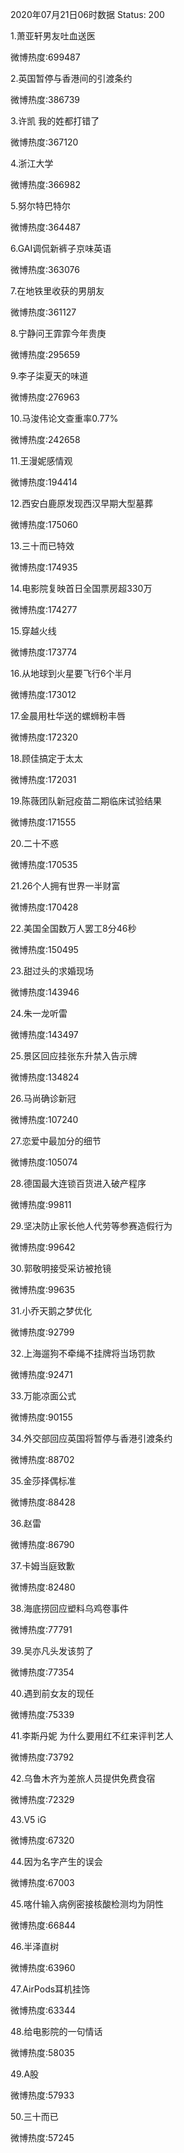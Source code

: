2020年07月21日06时数据
Status: 200

1.萧亚轩男友吐血送医

微博热度:699487

2.英国暂停与香港间的引渡条约

微博热度:386739

3.许凯 我的姓都打错了

微博热度:367120

4.浙江大学

微博热度:366982

5.努尔特巴特尔

微博热度:364487

6.GAI调侃新裤子京味英语

微博热度:363076

7.在地铁里收获的男朋友

微博热度:361127

8.宁静问王霏霏今年贵庚

微博热度:295659

9.李子柒夏天的味道

微博热度:276963

10.马浚伟论文查重率0.77%

微博热度:242658

11.王漫妮感情观

微博热度:194414

12.西安白鹿原发现西汉早期大型墓葬

微博热度:175060

13.三十而已特效

微博热度:174935

14.电影院复映首日全国票房超330万

微博热度:174277

15.穿越火线

微博热度:173774

16.从地球到火星要飞行6个半月

微博热度:173012

17.金晨用杜华送的螺蛳粉丰唇

微博热度:172320

18.顾佳搞定于太太

微博热度:172031

19.陈薇团队新冠疫苗二期临床试验结果

微博热度:171555

20.二十不惑

微博热度:170535

21.26个人拥有世界一半财富

微博热度:170428

22.美国全国数万人罢工8分46秒

微博热度:150495

23.甜过头的求婚现场

微博热度:143946

24.朱一龙听雷

微博热度:143497

25.景区回应挂张东升禁入告示牌

微博热度:134824

26.马尚确诊新冠

微博热度:107240

27.恋爱中最加分的细节

微博热度:105074

28.德国最大连锁百货进入破产程序

微博热度:99811

29.坚决防止家长他人代劳等参赛造假行为

微博热度:99642

30.郭敬明接受采访被抢镜

微博热度:99635

31.小乔天鹅之梦优化

微博热度:92799

32.上海遛狗不牵绳不挂牌将当场罚款

微博热度:92471

33.万能凉面公式

微博热度:90155

34.外交部回应英国将暂停与香港引渡条约

微博热度:88702

35.金莎择偶标准

微博热度:88428

36.赵雷

微博热度:86790

37.卡姆当庭致歉

微博热度:82480

38.海底捞回应塑料乌鸡卷事件

微博热度:77791

39.吴亦凡头发该剪了

微博热度:77354

40.遇到前女友的现任

微博热度:75339

41.李斯丹妮 为什么要用红不红来评判艺人

微博热度:73792

42.乌鲁木齐为差旅人员提供免费食宿

微博热度:72329

43.V5 iG

微博热度:67320

44.因为名字产生的误会

微博热度:67003

45.喀什输入病例密接核酸检测均为阴性

微博热度:66844

46.半泽直树

微博热度:63960

47.AirPods耳机挂饰

微博热度:63344

48.给电影院的一句情话

微博热度:58035

49.A股

微博热度:57933

50.三十而已

微博热度:57245

